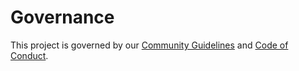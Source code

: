 # Governance
<!--TODO: Starting at Tier 3 GOVERNANCE.md has basic language about early community governance, how the project make decisions, and how contirbutors are elevated through the leadership process if any (e.g. joining teams, getting maintainer status, etc...)
-->

This project is governed by our [Community Guidelines](COMMUNITY_GUIDELINES.md) and [Code of Conduct](CODE_OF_CONDUCT.md). 
